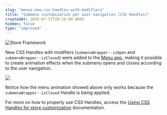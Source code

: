 ```yaml
---
slug: "menus-new-css-handles-with-modifiers"
title: "Submenu customization per user navigation [CSS Handles]"
createdAt: 2020-07-17T20:19:00.000Z
hidden: false
type: "improved"
---
```


![Store Framework](https://cdn.jsdelivr.net/gh/vtexdocs/dev-portal-content@main/images/menus-new-css-handles-with-modifiers-0.png)

New CSS Handles with modifiers (`submenuWrapper--isOpen` and `submenuWrapper--isClosed`) were added to the [Menu app](https://developers.vtex.com/docs/apps/vtex.menu/), making it possible to create animation effects when the submenu opens and closes according to the user navigation.

![](https://cdn.jsdelivr.net/gh/vtexdocs/dev-portal-content@main/images/menus-new-css-handles-with-modifiers-1.png)

Notice how the menu animation showed above only works because the `submenuWrapper--isClosed` Handle is being applied.

For more on how to properly use CSS Handles, access the [Using CSS Handles for store customization](https://developers.vtex.com/docs/guides/vtex-io-documentation-using-css-handles-for-store-customization) documentation.
